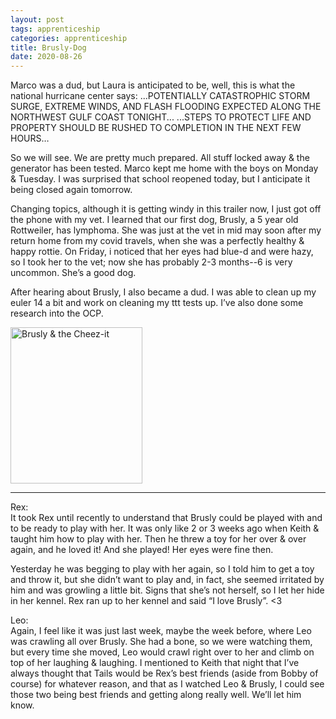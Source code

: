 ```yaml
---
layout: post 
tags: apprenticeship
categories: apprenticeship
title: Brusly-Dog
date: 2020-08-26
---
```


Marco was a dud, but Laura is anticipated to be, well, this is what the national hurricane center says:  ...POTENTIALLY CATASTROPHIC STORM SURGE, EXTREME WINDS, AND FLASH FLOODING EXPECTED ALONG THE NORTHWEST GULF COAST TONIGHT... ...STEPS TO PROTECT LIFE AND PROPERTY SHOULD BE RUSHED TO COMPLETION IN THE NEXT FEW HOURS…

So we will see.  We are pretty much prepared.  All stuff locked away & the generator has been tested.  Marco kept me home with the boys on Monday & Tuesday.  I was surprised that school reopened today, but I anticipate it being closed again tomorrow.

Changing topics, although it is getting windy in this trailer now, I just got off the phone with my vet.  I learned that our first dog, Brusly, a 5 year old Rottweiler, has lymphoma.  She was just at the vet in mid may soon after my return home from my covid travels, when she was a perfectly healthy & happy rottie.  On Friday, i noticed that her eyes had blue-d and were hazy, so I took her to the vet; now she has probably 2-3 months--6 is very uncommon.  She’s a good dog.  

After hearing about Brusly, I also became a dud.  I was able to clean up my euler 14 a bit and work on cleaning my ttt tests up.  I’ve also done some research into the OCP.  

<img src="https://maniginam.github.io/apprenticeship/pics&vids/BruslyDog.jpeg" alt="Brusly & the Cheez-it" width="211" height="250">

***
Rex:  
It took Rex until recently to understand that Brusly could be played with and to be ready to play with her.  It was only like 2 or 3 weeks ago when Keith & taught him how to play with her.  Then he threw a toy for her over & over again, and he loved it!  And she played!  Her eyes were fine then.

Yesterday he was begging to play with her again, so I told him to get a toy and throw it, but she didn’t want to play and, in fact, she seemed irritated by him and was growling a little bit.  Signs that she’s not herself, so I let her hide in her kennel.  Rex ran up to her kennel and said “I love Brusly”. <3

Leo:  
Again, I feel like it was just last week, maybe the week before, where Leo was crawling all over Brusly.  She had a bone, so we were watching them, but every time she moved, Leo would crawl right over to her and climb on top of her laughing & laughing.  I mentioned to Keith that night that I’ve always thought that Tails would be Rex’s best friends (aside from Bobby of course) for whatever reason, and that as I watched Leo & Brusly, I could see those two being best friends and getting along really well.  We’ll let him know.

